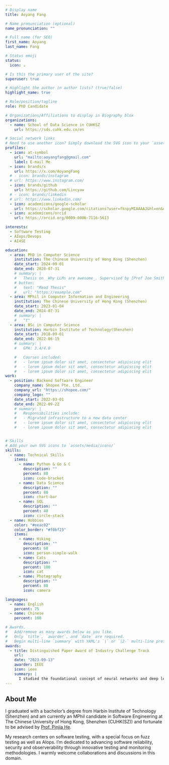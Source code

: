 ```yaml
---
# Display name
title: Aoyang Fang

# Name pronunciation (optional)
name_pronunciation: ""

# Full name (for SEO)
first_name: Aoyang
last_name: Fang

# Status emoji
status:
  icon: ☕️

# Is this the primary user of the site?
superuser: true

# Highlight the author in author lists? (true/false)
highlight_name: true

# Role/position/tagline
role: PhD Candidate

# Organizations/Affiliations to display in Biography blox
organizations:
  - name: School of Data Science in CUHKSZ
    url: https://sds.cuhk.edu.cn/en

# Social network links
# Need to use another icon? Simply download the SVG icon to your `assets/media/icons/` folder.
profiles:
  - icon: at-symbol
    url: "mailto:aoyangfang@gmail.com"
    label: E-mail Me
  - icon: brands/x
    url: https://x.com/AoyangFang
  # - icon: brands/instagram
  # url: https://www.instagram.com/
  - icon: brands/github
    url: https://github.com/Lincyaw
  # - icon: brands/linkedin
  # url: https://www.linkedin.com/
  - icon: academicons/google-scholar
    url: https://scholar.google.com/citations?user=fknpyMIAAAAJ&hl=en&oi=ao
  - icon: academicons/orcid
    url: https://orcid.org/0009-0006-7116-5613

interests:
  - Software Testing
  - AIops/Devops
  - AI4SE

education:
  - area: PhD in Computer Science
    institution: The Chinese University of Hong Kong (Shenzhen)
    date_start: 2024-09-01
    date_end: 2028-07-31
    # summary: |
    #   Thesis on _Why LLMs are awesome_. Supervised by [Prof Joe Smith](https://example.com). Presented papers at 5 IEEE conferences with the contributions being published in 2 Springer journals.
    # button:
    #   text: "Read Thesis"
    #   url: "https://example.com"
  - area: MPhil in Computer Information and Engineering
    institution: The Chinese University of Hong Kong (Shenzhen)
    date_start: 2023-01-04
    date_end: 2024-07-31
    # summary: |
    #   "t"
  - area: BSc in Computer Science
    institution: Harbin Institute of Technology(Shenzhen)
    date_start: 2018-09-01
    date_end: 2022-06-15
    # summary: |
    #   GPA: 3.4/4.0

    #   Courses included:
    #   - lorem ipsum dolor sit amet, consectetur adipiscing elit
    #   - lorem ipsum dolor sit amet, consectetur adipiscing elit
    #   - lorem ipsum dolor sit amet, consectetur adipiscing elit
work:
  - position: Backend Software Engineer
    company_name: Shopee Pte. Ltd.
    company_url: "https://shopee.com/"
    company_logo: ""
    date_start: 2022-03-01
    date_end: 2022-09-22
    # summary: |
    #   Responsibilities include:
    #   - Migrated infrastructure to a new data center
    #   - lorem ipsum dolor sit amet, consectetur adipiscing elit
    #   - lorem ipsum dolor sit amet, consectetur adipiscing elit


# Skills
# Add your own SVG icons to `assets/media/icons/`
skills:
  - name: Technical Skills
    items:
      - name: Python & Go & C
        description: ""
        percent: 80
        icon: code-bracket
      - name: Data Science
        description: ""
        percent: 80
        icon: chart-bar
      - name: SQL
        description: ""
        percent: 40
        icon: circle-stack
  - name: Hobbies
    color: "#eeac02"
    color_border: "#f0bf23"
    items:
      - name: Hiking
        description: ""
        percent: 60
        icon: person-simple-walk
      - name: Cats
        description: ""
        percent: 100
        icon: cat
      - name: Photography
        description: ""
        percent: 80
        icon: camera

languages:
  - name: English
    percent: 75
  - name: Chinese
    percent: 100

# Awards.
#   Add/remove as many awards below as you like.
#   Only `title`, `awarder`, and `date` are required.
#   Begin multi-line `summary` with YAML's `|` or `|2-` multi-line prefix and indent 2 spaces below.
awards:
  - title: Distinguished Paper Award of Industry Challenge Track
    url:
    date: "2023-09-13"
    awarder: IEEE
    icon: ieee
    summary: |
      I studied the foundational concept of neural networks and deep learning. By the end, I was familiar with the significant technological trends driving the rise of deep learning; build, train, and apply fully connected deep neural networks; implement efficient (vectorized) neural networks; identify key parameters in a neural network’s architecture; and apply deep learning to your own applications.
---
```


## About Me

I graduated with a bachelor’s degree from Harbin Institute of Technology (Shenzhen) and am currently an MPhil candidate in Software Engineering at The Chinese University of Hong Kong, Shenzhen (CUHK(SZ)) and fortunate to be advised by [Prof. Pinjia He](https://pinjiahe.github.io/).

My research centers on software testing, with a special focus on fuzz testing as well as AIops. I’m dedicated to advancing software reliability, security and observerability through innovative testing and monitoring methodologies. I warmly welcome collaborations and discussions in this domain.
